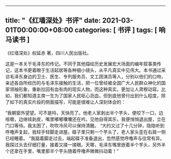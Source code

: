 
---
title: "《红墙深处》书评"
date: 2021-03-01T00:00:00+08:00
categories: [ 书评 ]
tags: [ 响马读书 ]
---

《红墙深处》权延赤 著，四川人民出版社。

这是一本关于毛泽东的传记。不同于其他描绘历史发展宏大场面的编年叙事类传记，这本书更着眼于生活起居等各种细小镜头，从平凡真实中见伟大。本书通过采访毛泽东身边的卫士、医生、专列服务员、文工团演员等人，分别以他们的口吻，亲述各自所经历的与毛泽东接触的生活，把一位曾经被全国广大人民群众神化的国家领袖形象，重新拉回有血有肉的现实人物，而这种真实，更加让人肃穆动容。比如，我们都知道主席一生为了国家人民呕心沥血，但到底他曾付出到什么程度，除了如下的真实片段的侧面描写，可能是很难让人深刻体会的：

“我朝窗外望望。可不是吗，天快亮了。他老人家剥出半个芋头，便咬下一口，边咀嚼，边继续剥皮，嘴里嘟嘟囔囔还在吟。见他自得其乐，我便悄悄退出屋，立在门口等待。我太困了，吹吹冷风可以保持清醒。
“大约又过了十几分钟，隐隐听到呼噜声复起，我轻手轻脚走进屋。碟子里只剩一个芋头了，老人家头歪在右肩一侧已经睡着。
“我踮着脚走过去，端起碟子准备退出，忽然感觉呼噜声与往常有异。我探过头去仔细打量，接着又揉一揉眼。天哪，毛泽东嘴里嵌着半个芋头，另外半个还拿在手里，嘴里那半个芋头随着呼噜声微微抖动着！”
